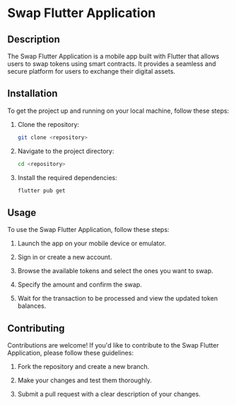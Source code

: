 # Swap Flutter Application

## Description

The Swap Flutter Application is a mobile app built with Flutter that allows users to swap tokens using smart contracts. It provides a seamless and secure platform for users to exchange their digital assets.

## Installation

To get the project up and running on your local machine, follow these steps:

1. Clone the repository:

   ```bash
   git clone <repository>
   ```

2. Navigate to the project directory:

   ```bash
   cd <repository>
   ```

3. Install the required dependencies:
   ```bash
   flutter pub get
   ```

## Usage

To use the Swap Flutter Application, follow these steps:

1. Launch the app on your mobile device or emulator.

2. Sign in or create a new account.

3. Browse the available tokens and select the ones you want to swap.

4. Specify the amount and confirm the swap.

5. Wait for the transaction to be processed and view the updated token balances.

## Contributing

Contributions are welcome! If you'd like to contribute to the Swap Flutter Application, please follow these guidelines:

1. Fork the repository and create a new branch.

2. Make your changes and test them thoroughly.

3. Submit a pull request with a clear description of your changes.
